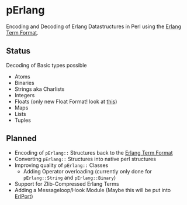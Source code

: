 # pErlang
Encoding and Decoding of Erlang Datastructures in Perl using the [Erlang Term Format](http://erlang.org/doc/apps/erts/erl_ext_dist.html).

## Status
Decoding of Basic types possible
* Atoms
* Binaries
* Strings aka Charlists
* Integers
* Floats (only new Float Format! look at [this](http://erlang.org/doc/apps/erts/erl_ext_dist.html#float_ext))
* Maps
* Lists
* Tuples

## Planned
* Encoding of `pErlang::` Structures back to the [Erlang Term Format](http://erlang.org/doc/apps/erts/erl_ext_dist.html)
* Converting `pErlang::` Structures into native perl structures
* Improving quality of `pErlang::` Classes 
  * Adding Operator overloading (currently only done for `pErlang::String` and `pErlang::Binary`)
* Support for Zlib-Compressed Erlang Terms
* Adding a Messageloop/Hook Module (Maybe this will be put into [ErlPort](https://github.com/hdima/erlport))
